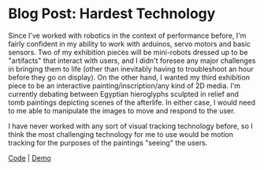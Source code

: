 # Blog Post: Hardest Technology

Since I've worked with robotics in the context of performance before, I'm fairly confident in my ability to work with arduinos, servo motors and basic sensors. Two of my exhibition pieces will be mini-robots dressed up to be "artifacts" that interact with users, and I didn't foresee any major challenges in bringing them to life (other than inevitably having to troubleshoot an hour before they go on display). On the other hand, I wanted my third exhibition piece to be an interactive painting/inscription/any kind of 2D media. I'm currently debating between Egyptian hieroglyphs sculpted in relief and tomb paintings depicting scenes of the afterlife. In either case, I would need to me able to manipulate the images to move and respond to the user.

I have never worked with any sort of visual tracking technology before, so I think the most challenging technology for me to use would be motion tracking for the purposes of the paintings "seeing" the users.

[Code](https://github.com/mlk525/capstone/blob/main/code/creepy_painting.js) | [Demo](https://editor.p5js.org/taxicabguy/full/6dTJ59jYQ)

